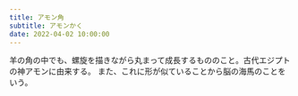 ```yaml
---
title: アモン角
subtitle: アモンかく
date: 2022-04-02 10:00:00
---
```


羊の角の中でも、螺旋を描きながら丸まって成長するもののこと。古代エジプトの神アモンに由来する。
また、これに形が似ていることから脳の海馬のことをいう。

